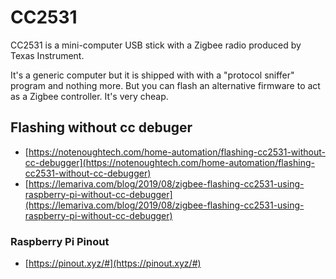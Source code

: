 # CC2531

CC2531 is a mini-computer USB stick with a Zigbee radio produced by Texas Instrument. 

It's a generic computer but it is shipped with with a "protocol sniffer" program and nothing more. But you can flash an alternative firmware to act as a Zigbee controller. It's very cheap.


## Flashing without cc debuger

* [https://notenoughtech.com/home-automation/flashing-cc2531-without-cc-debugger](https://notenoughtech.com/home-automation/flashing-cc2531-without-cc-debugger)
* [https://lemariva.com/blog/2019/08/zigbee-flashing-cc2531-using-raspberry-pi-without-cc-debugger](https://lemariva.com/blog/2019/08/zigbee-flashing-cc2531-using-raspberry-pi-without-cc-debugger)

### Raspberry Pi Pinout

* [https://pinout.xyz/#](https://pinout.xyz/#)

